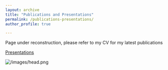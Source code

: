 ```yaml
---
layout: archive
title: "Publications and Presentations"
permalink: /publications-presentations/
author_profile: true

---
```


Page under reconstruction, please refer to my CV for my latest publications

<nbsp>

 [Presentations](https://neurolinguisticslabntnu.wordpress.com/)
  
 ![/images/head.png](https://neurolinguisticslabntnu.wordpress.com/)

